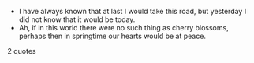  - I have always known that at last I would take this road, but yesterday I did not know that it would be today.
 - Ah, if in this world there were no such thing as cherry blossoms, perhaps then in springtime our hearts would be at peace.

2 quotes